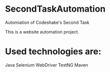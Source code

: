 # SecondTaskAutomation
Automiation of Codeshake's Second Task

This is a website automation project.

# Used technologies are:
Java 
Selenium WebDriver
TestNG
Maven
